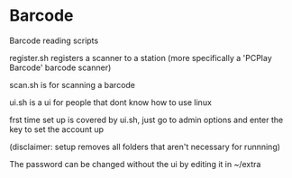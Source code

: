 # Barcode
Barcode reading scripts

register.sh registers a scanner to a station (more specifically a 'PCPlay Barcode' barcode scanner)

scan.sh is for scanning a barcode

ui.sh is a ui for people that dont know how to use linux

frst time set up is covered by ui.sh, just go to admin options and enter the key to set the account up 

(disclaimer: setup removes all folders that aren't necessary for runnning)

The password can be changed without the ui by editing it in ~/extra
